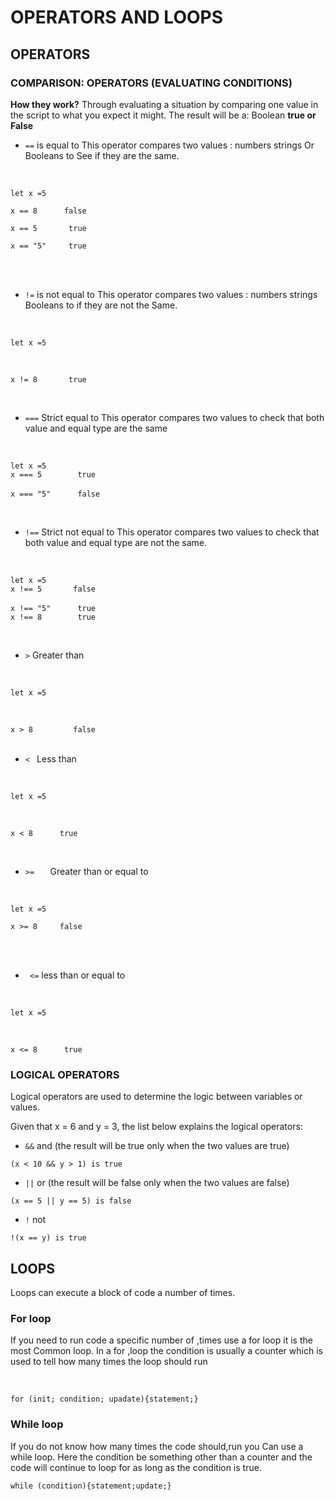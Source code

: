 # OPERATORS AND LOOPS

## OPERATORS

### COMPARISON: OPERATORS (EVALUATING CONDITIONS)

**How they work?** Through evaluating a situation by comparing one value in the script to what you expect it might. The result will be a: Boolean **true or False**

* `==` is equal to
This operator compares two values : numbers strings Or Booleans to See if they are the same.

<br>

`let x =5`
<br>

`x == 8	     false`
 <br>

`x == 5	      true`
<br>

`x == "5"	  true`

<br>



<br>

* `!=` is not equal to
 This operator compares two values : numbers strings Booleans to if they are not the Same.

<br>

`let x =5`

<br>

 `x != 8	   true`

 <br>


 * `===` Strict  equal to
 This operator compares two  values to check that both value and equal type are the same
 
<br>

`let x =5`<br>
`x === 5	    true`<br>	
`x === "5"  	false` <br>

<br>

* `!==` Strict not equal to
This operator compares two  values to check that both value and equal type are not the same.

<br>

`let x =5`<br>
`x !== 5	   false`<br>	
`x !== "5"   	true`	<br>
`x !== 8	    true`<br>

<br>

* `>` Greater than

<br>

`let x =5`

 <br>

`x > 8	       false` 
<br>
<br>

* `< ` Less than

<br>

`let x =5`

<br>

`x < 8   	true`
<br>

 <br>

* `>=	` Greater than or equal to
<br>

`let x =5`
<br>

`x >= 8	    false`

<br>

<br>

* ` <=`	 less than or equal to
<br>

`let x =5`

<br>

`x <= 8	     true`
 <br>


### LOGICAL OPERATORS
Logical operators are used to determine the logic between variables or values.

Given that x = 6 and y = 3, the list below explains the logical operators:

* `&&`	and	(the result will be true only when the two values are true)

`(x < 10 && y > 1) is true`

* `||`	or (the result will be false only when the two values are false)

`(x == 5 || y == 5) is false`

* `!`	not 

`!(x == y) is true`

## LOOPS

Loops can execute a block of code a number of times.

### For loop
If you need to run code a specific number of ,times use a for loop  it is the most Common loop. 
In a for ,loop the condition is  usually a counter which is used  to tell how many times the loop should run

<br>

`for (init; condition; upadate){statement;}`


### While loop

If you do not know how many times the code should,run you Can use a while loop. Here the condition be something other than a counter and the code will continue to loop for as long as the condition is true. 

`while (condition){statement;update;}`

